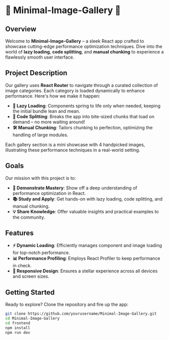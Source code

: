 # 🌟 Minimal-Image-Gallery 🌟

## Overview

Welcome to **Minimal-Image-Gallery** – a sleek React app crafted to showcase cutting-edge performance optimization techniques. Dive into the world of **lazy loading**, **code splitting**, and **manual chunking** to experience a flawlessly smooth user interface.

## Project Description

Our gallery uses **React Router** to navigate through a curated collection of image categories. Each category is loaded dynamically to enhance performance. Here's how we make it happen:

- **🚀 Lazy Loading**: Components spring to life only when needed, keeping the initial bundle lean and mean.
- **🔧 Code Splitting**: Breaks the app into bite-sized chunks that load on demand – no more waiting around!
- **🛠️ Manual Chunking**: Tailors chunking to perfection, optimizing the handling of large modules.

Each gallery section is a mini showcase with 4 handpicked images, illustrating these performance techniques in a real-world setting.

## Goals

Our mission with this project is to:

- **🎯 Demonstrate Mastery**: Show off a deep understanding of performance optimization in React.
- **📚 Study and Apply**: Get hands-on with lazy loading, code splitting, and manual chunking.
- **💡 Share Knowledge**: Offer valuable insights and practical examples to the community.

## Features

- **⚡ Dynamic Loading**: Efficiently manages component and image loading for top-notch performance.
- **📊 Performance Profiling**: Employs React Profiler to keep performance in check.
- **📱 Responsive Design**: Ensures a stellar experience across all devices and screen sizes.

## Getting Started

Ready to explore? Clone the repository and fire up the app:

```bash
git clone https://github.com/yourusername/Minimal-Image-Gallery.git
cd Minimal-Image-Gallery
cd frontend
npm install
npm run dev


